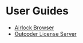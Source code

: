 ﻿# User Guides

* [Airlock Browser](/Products/AirlockBrowser/UserGuides/V1/AirlockBrowserUserGuide.html)
* [Outcoder License Server](/Products/LicenseServer/UserGuides/V1/LicenseServerUserGuide.html)